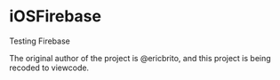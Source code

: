 # iOSFirebase
Testing Firebase

The original author of the project is @ericbrito, and this project is being recoded to viewcode.
